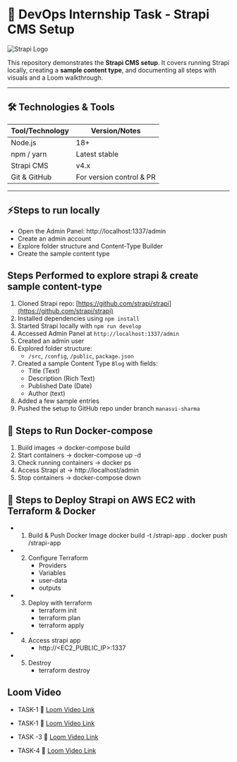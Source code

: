 # 🚀 DevOps Internship Task - Strapi CMS Setup

![Strapi Logo](https://raw.githubusercontent.com/strapi/strapi/main/docs/assets/images/strapi-logo.png)

This repository demonstrates the **Strapi CMS setup**. It covers running Strapi locally, creating a **sample content type**, and documenting all steps with visuals and a Loom walkthrough.

---

## 🛠 Technologies & Tools
| Tool/Technology | Version/Notes                  |
|-----------------|--------------------------------|
| Node.js          | 18+                            |
| npm / yarn       | Latest stable                  |
| Strapi CMS       | v4.x                           |
| Git & GitHub     | For version control & PR       |

---


## ⚡Steps to run locally
- Open the Admin Panel: http://localhost:1337/admin
- Create an admin account
- Explore folder structure and Content-Type Builder
- Create the sample content type


## Steps Performed to explore strapi & create sample content-type
1. Cloned Strapi repo: [https://github.com/strapi/strapi](https://github.com/strapi/strapi)
2. Installed dependencies using `npm install`
3. Started Strapi locally with `npm run develop`
4. Accessed Admin Panel at `http://localhost:1337/admin`
5. Created an admin user
6. Explored folder structure:
   - `/src`, `/config`, `/public`, `package.json`
7. Created a sample Content Type `Blog` with fields:
   - Title (Text)
   - Description (Rich Text)
   - Published Date (Date)
   - Author (text)
8. Added a few sample entries
9. Pushed the setup to GitHub repo under branch `manasvi-sharma`


## 🚀 Steps to Run Docker-compose

1. Build images -> docker-compose build
2. Start containers -> docker-compose up -d
3. Check running containers -> docker ps
4. Access Strapi at -> http://localhost/admin
5. Stop containers -> docker-compose down


## 🚀 Steps to Deploy Strapi on AWS EC2 with Terraform & Docker

- 1. Build & Push Docker Image
   docker build -t <dockerhub-username>/strapi-app .
   docker push <dockerhub-username>/strapi-app

- 2. Configure Terraform
      - Providers
      - Variables
      - user-data
      - outputs

- 3. Deploy with terraform
      - terraform init
      - terraform plan
      - terraform apply

- 4. Access strapi app
      - http://<EC2_PUBLIC_IP>:1337
      
- 5. Destroy 
      - terraform destroy


## Loom Video
- TASK-1
🔗 [Loom Video Link](https://www.loom.com/share/8c5968aa68c84e80a3669db47c34d510?sid=2967c912-04e4-4337-aaf0-95b94b8aae47)  

- TASK-1
🔗 [Loom Video Link](https://www.loom.com/share/ee203d86def142039836a223f6b7bf62?sid=0d95cf66-73d2-4fdf-a23c-e18db47921c7)

- TASK -3 
🔗 [Loom Video Link](https://www.loom.com/share/f26fd5eca69c48ee82e6792696810438?sid=bad90da1-b603-4fc3-80d2-583c1c14a845)

- TASK-4
🔗 [Loom Video Link](https://www.loom.com/share/8e5f4ff1321747f79035d07b0382500b?sid=d25ae940-8381-4d66-9577-1d5791d615dd)